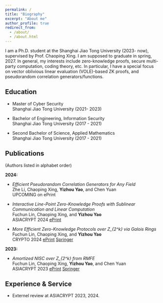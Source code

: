 ```yaml
---
permalink: /
title: "Biography"
excerpt: "About me"
author_profile: true
redirect_from: 
  - /about/
  - /about.html
---
```


I am a Ph.D. student at the Shanghai Jiao Tong University (2023- now), supervised by Prof. Chaoping Xing. I am supposed to graduate in spring, 2027. In general, my interests include zero-knowledge proofs, secure multi-party computation, coding theory, etc. In particular, I have a special focus on vector oblivious linear evaluation (VOLE)-based ZK proofs, and pseudorandom correlation generators/functions.

    
<h2 id="education"> Education</h2>

- Master of Cyber Security   
  Shanghai Jiao Tong University (2021- 2023)
  
- Bachelor of Engineering, Information Security   
  Shanghai Jiao Tong University (2017 - 2021)

- Second Bachelor of Science, Applied Mathematics   
  Shanghai Jiao Tong University (2017 - 2021)

<h2 id="publications"> Publications</h2>
(Authors listed in alphabet order)

**2024:**  
- *Efficient Pseudorandom Correlation Generators for Any Field*     
  Zhe Li, Chaoping Xing, **Yizhou Yao**, and Chen Yuan   
  UPCOMING on ePrint

- *Interactive Line-Point Zero-Knowledge Proofs with Sublinear Communication and Linear Computation*     
  Fuchun Lin, Chaoping Xing, and **Yizhou Yao**    
  ASIACRYPT 2024  [ePrint](https://eprint.iacr.org/2024/1431)
  
- *More Efficient Zero-Knowledge Protocols over Z_{2^k} via Galois Rings*    
  Fuchun Lin, Chaoping Xing, and **Yizhou Yao**  
  CRYPTO 2024  [ePrint](https://eprint.iacr.org/2023/150) [Springer](https://link.springer.com/chapter/10.1007/978-3-031-68400-5_13)

**2023:**
- *Amortized NISC over Z_{2^k} from RMFE*   
  Fuchun Lin, Chaoping Xing, **Yizhou Yao**, and Chen Yuan  
  ASIACRYPT 2023  [ePrint](https://eprint.iacr.org/2023/1363) [Springer](https://link.springer.com/chapter/10.1007/978-981-99-8721-4_2)

<h2 id="experience"> Experience & Service</h2>

- Externel review at ASIACRYPT 2023, 2024. 
 
